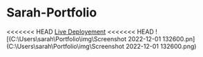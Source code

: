 # Sarah-Portfolio
<<<<<<< HEAD
[Live Deployement](https://Sarah-Portfolio.sarahabazan.repl.co)
<<<<<<< HEAD
![(C:\Users\sarah\Portfolio\img\Screenshot 2022-12-01 132600.pn](C:\Users\sarah\Portfolio\img\Screenshot 2022-12-01 132600.png)


